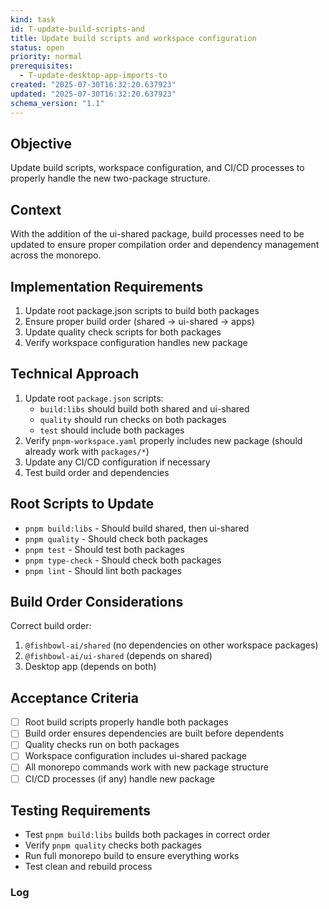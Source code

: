 ```yaml
---
kind: task
id: T-update-build-scripts-and
title: Update build scripts and workspace configuration
status: open
priority: normal
prerequisites:
  - T-update-desktop-app-imports-to
created: "2025-07-30T16:32:20.637923"
updated: "2025-07-30T16:32:20.637923"
schema_version: "1.1"
---
```


## Objective

Update build scripts, workspace configuration, and CI/CD processes to properly handle the new two-package structure.

## Context

With the addition of the ui-shared package, build processes need to be updated to ensure proper compilation order and dependency management across the monorepo.

## Implementation Requirements

1. Update root package.json scripts to build both packages
2. Ensure proper build order (shared → ui-shared → apps)
3. Update quality check scripts for both packages
4. Verify workspace configuration handles new package

## Technical Approach

1. Update root `package.json` scripts:
   - `build:libs` should build both shared and ui-shared
   - `quality` should run checks on both packages
   - `test` should include both packages
2. Verify `pnpm-workspace.yaml` properly includes new package (should already work with `packages/*`)
3. Update any CI/CD configuration if necessary
4. Test build order and dependencies

## Root Scripts to Update

- `pnpm build:libs` - Should build shared, then ui-shared
- `pnpm quality` - Should check both packages
- `pnpm test` - Should test both packages
- `pnpm type-check` - Should check both packages
- `pnpm lint` - Should lint both packages

## Build Order Considerations

Correct build order:

1. `@fishbowl-ai/shared` (no dependencies on other workspace packages)
2. `@fishbowl-ai/ui-shared` (depends on shared)
3. Desktop app (depends on both)

## Acceptance Criteria

- [ ] Root build scripts properly handle both packages
- [ ] Build order ensures dependencies are built before dependents
- [ ] Quality checks run on both packages
- [ ] Workspace configuration includes ui-shared package
- [ ] All monorepo commands work with new package structure
- [ ] CI/CD processes (if any) handle new package

## Testing Requirements

- Test `pnpm build:libs` builds both packages in correct order
- Verify `pnpm quality` checks both packages
- Run full monorepo build to ensure everything works
- Test clean and rebuild process

### Log
